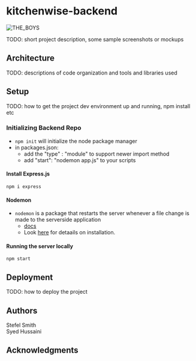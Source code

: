 # kitchenwise-backend

![THE_BOYS](https://github.com/dartmouth-cs98-23f/project-embedded-pantry/assets/90659949/cf96b595-a592-4b15-9057-54b348b2463f)


TODO: short project description, some sample screenshots or mockups

## Architecture

TODO:  descriptions of code organization and tools and libraries used

## Setup

TODO: how to get the project dev environment up and running, npm install etc

### Initializing Backend Repo 

* `npm init` will initialize the node package manager
* in packages.json: 
  * add the "type" : "module" to support newer import method 
  * add "start": "nodemon app.js" to your scripts 

#### Install Express.js
```npm i express```

#### Nodemon 
* `nodemon` is a package that restarts the server whenever a file change is made to the serverside application
  * [docs](https://www.npmjs.com/package/nodemon?activeTab=readme)
  * Look [here](https://stackoverflow.com/questions/56687560/how-to-install-nodemon-nodejs-on-macos-nodemon-keeping-show-command-not-found) for detaails on installation.

#### Running the server locally 
```npm start```

## Deployment

TODO: how to deploy the project

## Authors

Stefel Smith <br>
Syed Hussaini 


## Acknowledgments
